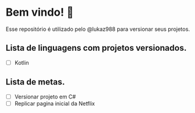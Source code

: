 # Bem vindo! :wave:

Esse repositório é utilizado pelo @lukaz988 para versionar seus projetos.


## Lista de linguagens com projetos versionados.

 - [ ] Kotlin
 
 ## Lista de metas.
 
 - [ ] Versionar projeto em C#
 - [ ] Replicar pagina inicial da Netflix
